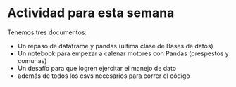 # Actividad para esta semana

Tenemos tres documentos:
- Un repaso de dataframe y pandas (ultima clase de Bases de datos)
- Un notebook para empezar a calenar motores con Pandas (prespestos y comunas)
- Un desafío para que logren ejercitar el manejo de dato
- además de todos los csvs necesarios para correr el código
